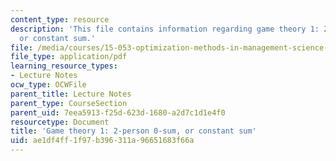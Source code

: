 ```yaml
---
content_type: resource
description: 'This file contains information regarding game theory 1: 2-person 0-sum,
  or constant sum.'
file: /media/courses/15-053-optimization-methods-in-management-science-spring-2013/ae1df4ff1f97b396311a96651683f66a_MIT15_053S13_lec7.pdf
file_type: application/pdf
learning_resource_types:
- Lecture Notes
ocw_type: OCWFile
parent_title: Lecture Notes
parent_type: CourseSection
parent_uid: 7eea5913-f25d-623d-1680-a2d7c1d1e4f0
resourcetype: Document
title: 'Game theory 1: 2-person 0-sum, or constant sum'
uid: ae1df4ff-1f97-b396-311a-96651683f66a
---
```

